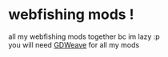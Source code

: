 # webfishing mods !
all my webfishing mods together bc im lazy :p</br>
you will need [GDWeave](https://github.com/NotNite/GDWeave/tree/main) for all my mods 
